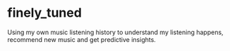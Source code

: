 # finely_tuned
Using my own music listening history to understand my listening happens, recommend new music and get predictive insights.
